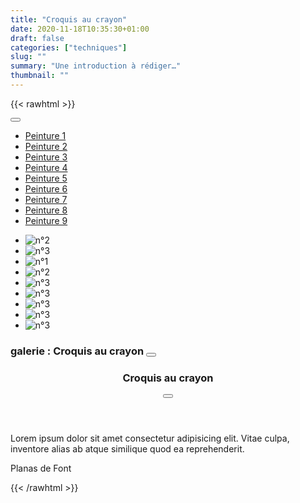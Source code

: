 ```yaml
---
title: "Croquis au crayon"
date: 2020-11-18T10:35:30+01:00
draft: false
categories: ["techniques"]
slug: ""
summary: "Une introduction à rédiger…"
thumbnail: ""
---
```


{{< rawhtml >}}
<div class="float-sidenav js-float-sidenav" id="float-sidenav-1">
    <nav class="float-sidenav__nav">
      <button class="reset float-sidenav__close-btn js-float-sidenav__close-btn js-tab-focus" aria-label="Close page navigation">
        <svg class="icon" viewBox="0 0 16 16"><g stroke-width="1" stroke="currentColor" fill="none" stroke-linecap="round" stroke-linejoin="round" stroke-miterlimit="10"><line x1="13.5" y1="2.5" x2="2.5" y2="13.5"></line><line x1="2.5" y1="2.5" x2="13.5" y2="13.5"></line></g></svg>
      </button>
      <ul class="float-sidenav__list js-float-sidenav__list">
        <li class="float-sidenav__item">
          <a href="#peinture-1" class="float-sidenav__link js-smooth-scroll">
            <span class="float-sidenav__label">Peinture 1</span>
            <span aria-hidden="true" class="float-sidenav__marker"></span>
          </a>
        </li>
        <li class="float-sidenav__item">
          <a href="#peinture-2" class="float-sidenav__link js-smooth-scroll">
            <span class="float-sidenav__label">Peinture 2</span>
            <span aria-hidden="true" class="float-sidenav__marker"></span>
          </a>
        </li>
        <li class="float-sidenav__item">
          <a href="#peinture-3" class="float-sidenav__link js-smooth-scroll">
            <span class="float-sidenav__label">Peinture 3</span>
            <span aria-hidden="true" class="float-sidenav__marker"></span>
          </a>
        </li>
        <li class="float-sidenav__item">
          <a href="#peinture-4" class="float-sidenav__link js-smooth-scroll">
            <span class="float-sidenav__label">Peinture 4</span>
            <span aria-hidden="true" class="float-sidenav__marker"></span>
          </a>
        </li>
        <li class="float-sidenav__item">
          <a href="#peinture-5" class="float-sidenav__link js-smooth-scroll">
            <span class="float-sidenav__label">Peinture 5</span>
            <span aria-hidden="true" class="float-sidenav__marker"></span>
          </a>
        </li>
        <li class="float-sidenav__item">
          <a href="#peinture-6" class="float-sidenav__link js-smooth-scroll">
            <span class="float-sidenav__label">Peinture 6</span>
            <span aria-hidden="true" class="float-sidenav__marker"></span>
          </a>
        </li>
        <li class="float-sidenav__item">
          <a href="#peinture-7" class="float-sidenav__link js-smooth-scroll">
            <span class="float-sidenav__label">Peinture 7</span>
            <span aria-hidden="true" class="float-sidenav__marker"></span>
          </a>
        </li>
        <li class="float-sidenav__item">
          <a href="#peinture-8" class="float-sidenav__link js-smooth-scroll">
            <span class="float-sidenav__label">Peinture 8</span>
            <span aria-hidden="true" class="float-sidenav__marker"></span>
          </a>
        </li>
        <li class="float-sidenav__item">
          <a href="#peinture-9" class="float-sidenav__link js-smooth-scroll">
            <span class="float-sidenav__label">Peinture 9</span>
            <span aria-hidden="true" class="float-sidenav__marker"></span>
          </a>
        </li>
      </ul>
    </nav>
</div>
<!-- <button class="btn btn--subtle margin-bottom-md hide@md" aria-controls="float-sidenav-1">Show Page Navigation</button> -->
<ul class="parent js-float-sidenav-target">
    <li id="peinture-1" class="child">
      <img src="croquis-crayon-02.jpg" alt="n°2">
    </li>
    <li id="peinture-2" class="child">
      <img src="croquis-crayon-03.jpg" alt="n°3">
    </li>
    <li id="peinture-3" class="child">
      <img src="croquis-crayon-04.jpg" alt="n°1">
    </li>
    <li id="peinture-4" class="child">
      <img src="croquis-crayon-05.jpg" alt="n°2">
    </li>
    <li id="peinture-5" class="child">
      <img src="croquis-crayon-06.jpg" alt="n°3">
    </li>
    <li id="peinture-6" class="child">
      <img src="croquis-crayon-07.jpg" alt="n°3">
    </li>
    <li id="peinture-7" class="child">
      <img src="croquis-crayon-08.jpg" alt="n°3">
    </li>
    <li id="peinture-8" class="child">
      <img src="croquis-crayon-09.jpg" alt="n°3">
    </li>
    <li id="peinture-9" class="child">
      <img src="croquis-crayon-10.jpg" alt="n°3">
    </li>
</ul>
<h3 class="gallery__title-block" aria-controls="modal-full-width">
<span class="gallery__title-prefix">galerie : </span>
<span class="gallery__title">Croquis au crayon</span>
<button class="gallery__title-trigger">
  <svg class="icon" viewBox="0 0 20 20">
    <title>Ouvrir la fenêtre</title>
    <g fill="none" stroke="currentColor" stroke-miterlimit="10" stroke-width="1" stroke-linecap="round" stroke-linejoin="round">
      <line x1="3" y1="3" x2="15" y2="15" />
      <line x1="15" y1="3" x2="3" y2="15" />
    </g>
  </svg>
</button>
</h3>
<div class="modal modal--animate-fade bg-contrast-higher bg-opacity-90% js-modal" id="modal-full-width">
<div class="modal__content bg height-100% flex flex-column flex-center" role="alertdialog" aria-labelledby="modal-title" aria-describedby="modal-description">
  <div class="">
    <header class="padding-y-sm padding-x-md flex items-center justify-between">
      <h3 class="gallery__title" id="modal-title">Croquis au crayon</h3>
      <button class="reset modal__close-btn modal__close-btn--inner js-modal__close js-tab-focus">
        <svg class="icon" viewBox="0 0 20 20">
          <title>Fermer la fenêtre</title>
          <g fill="none" stroke="currentColor" stroke-miterlimit="10" stroke-width="2" stroke-linecap="round" stroke-linejoin="round">
            <line x1="3" y1="3" x2="17" y2="17" />
            <line x1="17" y1="3" x2="3" y2="17" />
          </g>
        </svg>
      </button>
    </header>
    <article class="padding-y-sm padding-x-md flex-grow overflow-auto">
      <div class="text-component v-space-md line-height-lg">
        <p class="drop-cap gallery__desc-first-line" id="modal-description">Lorem ipsum dolor sit amet consectetur adipisicing elit. Vitae culpa, inventore alias ab atque similique quod ea reprehenderit.</p>
        <p class="signature">Planas de Font</p>
      </div>
    </article>
  </div>
</div> 
</div>
{{< /rawhtml >}}